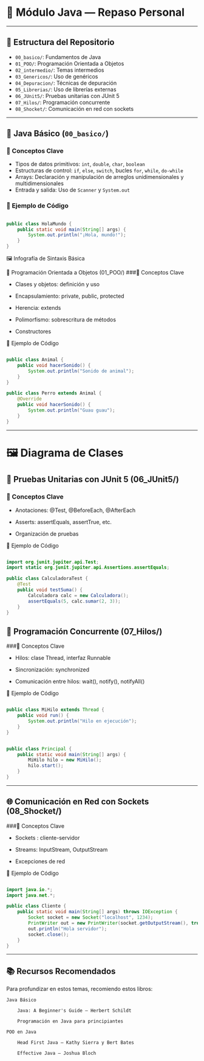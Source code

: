 # 🧠 Módulo Java — Repaso Personal

---

## 📁 Estructura del Repositorio

- `00_basico/`: Fundamentos de Java
- `01_POO/`: Programación Orientada a Objetos
- `02_intermedio/`: Temas intermedios
- `03_Genericos/`: Uso de genéricos
- `04_Depuracion/`: Técnicas de depuración
- `05_Librerias/`: Uso de librerías externas
- `06_JUnit5/`: Pruebas unitarias con JUnit 5
- `07_Hilos/`: Programación concurrente
- `08_Shocket/`: Comunicación en red con sockets

---

## 🧰 Java Básico (`00_basico/`)

### 🔹 Conceptos Clave

- Tipos de datos primitivos: `int`, `double`, `char`, `boolean`
- Estructuras de control: `if`, `else`, `switch`, bucles `for`, `while`, `do-while`
- Arrays: Declaración y manipulación de arreglos unidimensionales y multidimensionales
- Entrada y salida: Uso de `Scanner` y `System.out`

### 📌 Ejemplo de Código

```java

public class HolaMundo {
    public static void main(String[] args) {
        System.out.println("¡Hola, mundo!");
    }
}
```

🖼️ Infografía de Sintaxis Básica

🧱 Programación Orientada a Objetos (01_POO/)
###🔹 Conceptos Clave

   - Clases y objetos: definición y uso

   - Encapsulamiento: private, public, protected

   - Herencia: extends

   - Polimorfismo: sobrescritura de métodos

   - Constructores

📌 Ejemplo de Código

```java

public class Animal {
    public void hacerSonido() {
        System.out.println("Sonido de animal");
    }
}

```

```java
public class Perro extends Animal {
    @Override
    public void hacerSonido() {
        System.out.println("Guau guau");
    }
}

```

---

# 🖼️ Diagrama de Clases

## 🧪 Pruebas Unitarias con JUnit 5 (06_JUnit5/)
### 🔹 Conceptos Clave

   - Anotaciones: @Test, @BeforeEach, @AfterEach

   - Asserts: assertEquals, assertTrue, etc.

   - Organización de pruebas

📌 Ejemplo de Código

```java

import org.junit.jupiter.api.Test;
import static org.junit.jupiter.api.Assertions.assertEquals;

public class CalculadoraTest {
    @Test
    public void testSuma() {
        Calculadora calc = new Calculadora();
        assertEquals(5, calc.sumar(2, 3));
    }
}

```

## 🧵 Programación Concurrente (07_Hilos/)
###🔹 Conceptos Clave

  - Hilos: clase Thread, interfaz Runnable

   - Sincronización: synchronized

- Comunicación entre hilos: wait(), notify(), notifyAll()

📌 Ejemplo de Código

```java

public class MiHilo extends Thread {
    public void run() {
        System.out.println("Hilo en ejecución");
    }
}

```

```java

public class Principal {
    public static void main(String[] args) {
        MiHilo hilo = new MiHilo();
        hilo.start();
    }
}

```

---

## 🌐 Comunicación en Red con Sockets (08_Shocket/)
###🔹 Conceptos Clave

   - Sockets : cliente-servidor

  - Streams: InputStream, OutputStream

   - Excepciones de red

📌 Ejemplo de Código

```java

import java.io.*;
import java.net.*;

public class Cliente {
    public static void main(String[] args) throws IOException {
        Socket socket = new Socket("localhost", 1234);
        PrintWriter out = new PrintWriter(socket.getOutputStream(), true);
        out.println("Hola servidor");
        socket.close();
    }
}

```

---

## 📚 Recursos Recomendados

Para profundizar en estos temas, recomiendo estos libros:

    Java Básico

        Java: A Beginner's Guide — Herbert Schildt

        Programación en Java para principiantes

    POO en Java

        Head First Java — Kathy Sierra y Bert Bates

        Effective Java — Joshua Bloch
